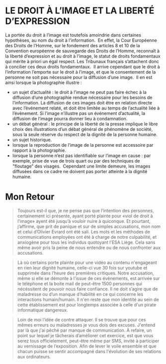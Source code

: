 # LE DROIT À L’IMAGE ET LA LIBERTÉ D’EXPRESSION
La portée du droit à l’image est toutefois amoindrie dans certaines hypothèses, au nom du droit à l’information.  En effet, la Cour Européenne des Droits de l’Homme, sur le fondement des articles 8 et 10 de la Convention européenne de sauvegarde des Droits de l’Homme, reconnaît à la liberté d’expression et au droit à l’image, le statut de droits fondamentaux qui mérite à priori un égal respect. Les Tribunaux français s’attachent donc à concilier ces deux droits fondamentaux.  Il arrive cependant que le droit à l’information l’emporte sur le droit à l’image, et que le consentement de la personne ne soit pas nécessaire pour la diffusion d’une image.  Il en est ainsi lorsque la photographie illustre :
  * un sujet d’actualité : le droit à l’image ne peut pas faire échec à la diffusion d’une photographie rendue nécessaire pour les besoins de l’information. La diffusion de ces images doit être en relation directe avec l’événement relaté, et doit être limitée au temps de l’actualité liée à l’évènement. Si l’image n’illustre pas un événement d’actualité, la diffusion de l’image pourra donner lieu à condamnation.
  * un débat général : le principe de la liberté de la presse implique le libre choix des illustrations d’un débat général de phénomène de société, sous la seule réserve du respect de la dignité de la personne humaine.
  * un sujet historique.
  * lorsque la reproduction de l’image de la personne est accessoire par rapport à la photographie.
  * lorsque la personne n’est pas identifiable sur l’image en cause : par exemple, prise de vue de trois quart ou par des techniques de "floutage" des visages.
 Cependant une limite demeure, les images diffusées dans ce cadre ne doivent pas porter atteinte à la dignité humaine.

# Mon Retour
> Toujours est-il que, je ne pense pas que l’intention des personnes, certainement ici présente, ayant porté plainte pour «viol de droit à l’image» ayent été jusqu’à vouloir nuire à quiconque. Et pourtant, j’affirme, que prit de panique et sur de simples accusations, mon nom et celui d’Olivier Evrard ont été sali. Les mots et les méthodes de communications employées ont été à charge de notre culpabilité, et anxiogène pour tous les individus quotoyant l'ESA Liège. Cela sans même avoir pris la peine de nous entendre ou
de nous confronter aux accusations.

> Là où certains porte plainte pour une vidéo au contenu n'engageant en rien leur dignité humaine, celle-ci vue 30 fois sur youtube et supprimée dans l’heure des premières critiques. Notre accusation, même si elle se démonte à l’issue de ces événements, est arrivée sur le téléphone et la boite mail de peut-être 1500 personnes qui nécéssitent de pouvoir nous faire confiance. Il ne doit s’agire que de maladresse ou d’un manque d’habilité en ce qui concerne les interactions humain/humain. Il n'en reste que mon identité au sein de cette établissement est pour longtemps associée à celle d'un pirate informatique dangereux.

> Loin de moi l’idée de contre attaquer. Il se trouve que pour ces mêmes erreurs ou maladresses je vous dois des excuses. J'entend par là que j'ai pêché par manque de communication.
À refaire, un point sur lequel je tâcherais d’améliorer cet exercice, est que vous serez tous officielement, peut-être même par SMS, invité à participer au vernissage de l’exposition. Afin de lever le voile ensemble et que chacun puisse se sentir accompagné dans l'évolution de ses relations aux ordinateurs.

